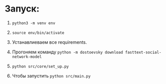 # Запуск:



1. `python3 -m venv env`

2. `source env/bin/activate`
3. Устанавлиеваем все requirements.

4. Прогоняем команду `python -m dostoevsky download fasttext-social-network-model`

5. `python src/core/set_up.py`
6. Чтобы запустить `python src/main.py`